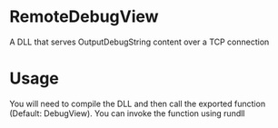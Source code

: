 # RemoteDebugView
A DLL that serves OutputDebugString content over a TCP connection

# Usage
You will need to compile the DLL and then call the exported function (Default: DebugView). You can invoke the function using rundll